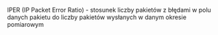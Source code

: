 IPER (IP Packet Error Ratio) - stosunek liczby pakietów z błędami w polu danych pakietu do liczby pakietów wysłanych w danym okresie pomiarowym